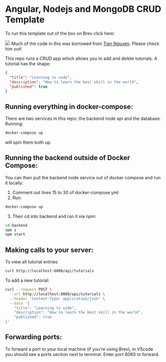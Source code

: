# Angular, Nodejs and MongoDB CRUD Template
To run this template out of the box on Brev click here:

[![](https://uohmivykqgnnbiouffke.supabase.co/storage/v1/object/public/landingpage/pill-border-lg.png)](https://console.brev.dev/environment/new?repo=https://github.com/brevdev/CRUD-angular-nodejs-mongodb.git)
Much of the code in this was borrowed from [Tien Nguyen](https://github.com/tienbku). Please check him out!

This repo runs a CRUD app which allows you to add and delete tutorials. A tutorial has the shape:

```json
{
  "title": "Learning to code",
  "description": "How to learn the best skill in the world",
  "published": true
}
```

## Running everything in docker-compose:

There are two services in this repo: the backend node api and the database. Running:

```bash
docker-compose up
```

will spin them both up.

## Running the backend outside of Docker Compose:

You can then pull the backend node service out of docker compose and run it locally:

1. Comment out lines 15 to 30 of docker-compose.yml
2. Run:

```bash
docker-compose up
```

3. Then cd into backend and run it via npm:

```bash
cd backend
npm i
npm start
```

## Making calls to your server:

To view all tutorial entries:

```bash
curl http://localhost:8080/api/tutorials
```

To add a new tutorial:

```bash
curl --request POST \
  --url http://localhost:8080/api/tutorials \
  --header 'Content-Type: application/json' \
  --data '{
	"title": "Learning to code",
	"description": "How to learn the best skill in the world",
	"published": true
}'
```

## Forwarding ports:

To forward a port to your local machine (if you're using Brev), in VScode you should see a ports section next to terminal. Enter port 8080 to forward.
